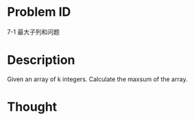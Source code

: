 # Problem ID
7-1 最大子列和问题
# Description
Given an array of k integers. Calculate the maxsum of the array.
# Thought
